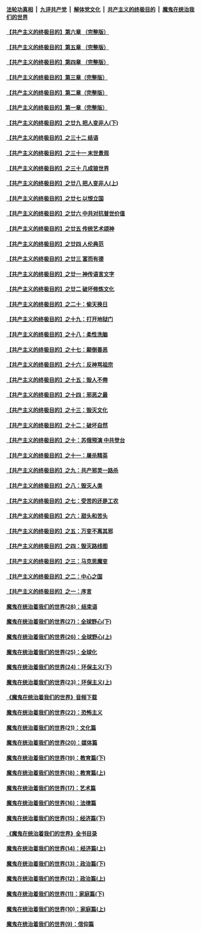 

####  [法轮功真相](../../../../basic/blob/master/README.md?t=06021331) &nbsp;|&nbsp; [九评共产党](../../../../9ping.md/blob/master/README.md?t=06021331) &nbsp;|&nbsp; [解体党文化](../../../../jtdwh.md/blob/master/README.md?t=06021331)  &nbsp;|&nbsp; [共产主义的终极目的](../../../../gczydzjmd.md/blob/master/README.md?t=06021331) &nbsp;|&nbsp; [魔鬼在统治我们的世界](../../../../mgztzwmdsj.md/blob/master/README.md?t=06021331) 

#### [【共产主义的终极目的】第六章 （完整版）](../pages/nsc422/n11428913.md?t=06021331) 

#### [【共产主义的终极目的】第五章 （完整版）](../pages/nsc422/n11428912.md?t=06021331) 

#### [【共产主义的终极目的】第四章 （完整版）](../pages/nsc422/n11428907.md?t=06021331) 

#### [【共产主义的终极目的】第三章（完整版）](../pages/nsc422/n11428848.md?t=06021331) 

#### [【共产主义的终极目的】第二章（完整版）](../pages/nsc422/n11428831.md?t=06021331) 

#### [【共产主义的终极目的】第一章（完整版）](../pages/nsc422/n11417651.md?t=06021331) 

#### [【共产主义的终极目的】之廿九 把人变非人(下)](../pages/nsc422/n11344140.md?t=06021331) 

#### [【共产主义的终极目的】之三十二 结语](../pages/nsc422/n11360535.md?t=06021331) 

#### [【共产主义的终极目的】之三十一 末世景观](../pages/nsc422/n11351129.md?t=06021331) 

#### [【共产主义的终极目的】之三十 几成狼世界](../pages/nsc422/n11348280.md?t=06021331) 

#### [【共产主义的终极目的】之廿八 把人变非人(上)](../pages/nsc422/n11340492.md?t=06021331) 

#### [【共产主义的终极目的】之廿七 以恨立国](../pages/nsc422/n11336944.md?t=06021331) 

#### [【共产主义的终极目的】之廿六 中共对抗普世价值](../pages/nsc422/n11324785.md?t=06021331) 

#### [【共产主义的终极目的】之廿五 传统艺术颂神](../pages/nsc422/n11296396.md?t=06021331) 

#### [【共产主义的终极目的】之廿四 人伦典范](../pages/nsc422/n11296397.md?t=06021331) 

#### [【共产主义的终极目的】之廿三 富而有德](../pages/nsc422/n11283598.md?t=06021331) 

#### [【共产主义的终极目的】之廿一 神传语言文字](../pages/nsc422/n11263265.md?t=06021331) 

#### [【共产主义的终极目的】之廿二 破坏修炼文化](../pages/nsc422/n11245728.md?t=06021331) 

#### [【共产主义的终极目的】之二十：偷天换日](../pages/nsc422/n11238846.md?t=06021331) 

#### [【共产主义的终极目的】之十九：打开地狱门](../pages/nsc422/n11206376.md?t=06021331) 

#### [【共产主义的终极目的】之十八：柔性洗脑](../pages/nsc422/n11199994.md?t=06021331) 

#### [【共产主义的终极目的】之十七：颠倒善恶](../pages/nsc422/n11179782.md?t=06021331) 

#### [【共产主义的终极目的】之十六：反神骂祖宗](../pages/nsc422/n11166798.md?t=06021331) 

#### [【共产主义的终极目的】之十五：毁人不倦](../pages/nsc422/n11166792.md?t=06021331) 

#### [【共产主义的终极目的】之十四：邪恶之最](../pages/nsc422/n11150249.md?t=06021331) 

#### [【共产主义的终极目的】之十三：毁灭文化](../pages/nsc422/n11135227.md?t=06021331) 

#### [【共产主义的终极目的】之十二：破坏自然](../pages/nsc422/n11135214.md?t=06021331) 

#### [【共产主义的终极目的】之十：苏俄预演 中共登台](../pages/nsc422/n11118424.md?t=06021331) 

#### [【共产主义的终极目的】之十一：屠杀精英](../pages/nsc422/n11118442.md?t=06021331) 

#### [【共产主义的终极目的】之九：共产邪灵一路杀](../pages/nsc422/n11114139.md?t=06021331) 

#### [【共产主义的终极目的】之八：毁灭人类](../pages/nsc422/n11108503.md?t=06021331) 

#### [【共产主义的终极目的】之七：受苦的还是工农](../pages/nsc422/n11101809.md?t=06021331) 

#### [【共产主义的终极目的】之六：甜头和苦头](../pages/nsc422/n11096971.md?t=06021331) 

#### [【共产主义的终极目的】之五：万变不离其邪](../pages/nsc422/n11091285.md?t=06021331) 

#### [【共产主义的终极目的】之四：毁灭路线图](../pages/nsc422/n11086284.md?t=06021331) 

#### [【共产主义的终极目的】之三：马克思魔变](../pages/nsc422/n11061941.md?t=06021331) 

#### [【共产主义的终极目的】之二：中心之国](../pages/nsc422/n11047728.md?t=06021331) 

#### [【共产主义的终极目的】之一：序言](../pages/nsc422/n11086077.md?t=06021331) 

#### [魔鬼在统治着我们的世界(28)：结束语](../pages/nsc422/n10936246.md?t=06021331) 

#### [魔鬼在统治着我们的世界(27)：全球野心(下)](../pages/nsc422/n10928319.md?t=06021331) 

#### [魔鬼在统治着我们的世界(26)：全球野心(上)](../pages/nsc422/n10900318.md?t=06021331) 

#### [魔鬼在统治着我们的世界(25)：全球化](../pages/nsc422/n10788205.md?t=06021331) 

#### [魔鬼在统治着我们的世界(24)：环保主义(下)](../pages/nsc422/n10695307.md?t=06021331) 

#### [魔鬼在统治着我们的世界(23)：环保主义(上)](../pages/nsc422/n10688613.md?t=06021331) 

#### [《魔鬼在统治着我们的世界》音频下载](../pages/nsc422/n10635553.md?t=06021331) 

#### [魔鬼在统治着我们的世界(22)：恐怖主义](../pages/nsc422/n10614727.md?t=06021331) 

#### [魔鬼在统治着我们的世界(21)：文化篇](../pages/nsc422/n10597706.md?t=06021331) 

#### [魔鬼在统治着我们的世界(20)：媒体篇](../pages/nsc422/n10586579.md?t=06021331) 

#### [魔鬼在统治着我们的世界(19)：教育篇(下)](../pages/nsc422/n10564808.md?t=06021331) 

#### [魔鬼在统治着我们的世界(18)：教育篇(上)](../pages/nsc422/n10526970.md?t=06021331) 

#### [魔鬼在统治着我们的世界(17)：艺术篇](../pages/nsc422/n10499093.md?t=06021331) 

#### [魔鬼在统治着我们的世界(16)：法律篇](../pages/nsc422/n10485969.md?t=06021331) 

#### [魔鬼在统治着我们的世界(15)：经济篇(下)](../pages/nsc422/n10469975.md?t=06021331) 

#### [《魔鬼在统治着我们的世界》全书目录](../pages/nsc422/n10464261.md?t=06021331) 

#### [魔鬼在统治着我们的世界(14)：经济篇(上)](../pages/nsc422/n10457370.md?t=06021331) 

#### [魔鬼在统治着我们的世界(13)：政治篇(下)](../pages/nsc422/n10448270.md?t=06021331) 

#### [魔鬼在统治着我们的世界(12)：政治篇(上)](../pages/nsc422/n10444576.md?t=06021331) 

#### [魔鬼在统治着我们的世界(11)：家庭篇(下)](../pages/nsc422/n10440961.md?t=06021331) 

#### [魔鬼在统治着我们的世界(10)：家庭篇(上)](../pages/nsc422/n10435448.md?t=06021331) 

#### [魔鬼在统治着我们的世界(9)：信仰篇](../pages/nsc422/n10432159.md?t=06021331) 


